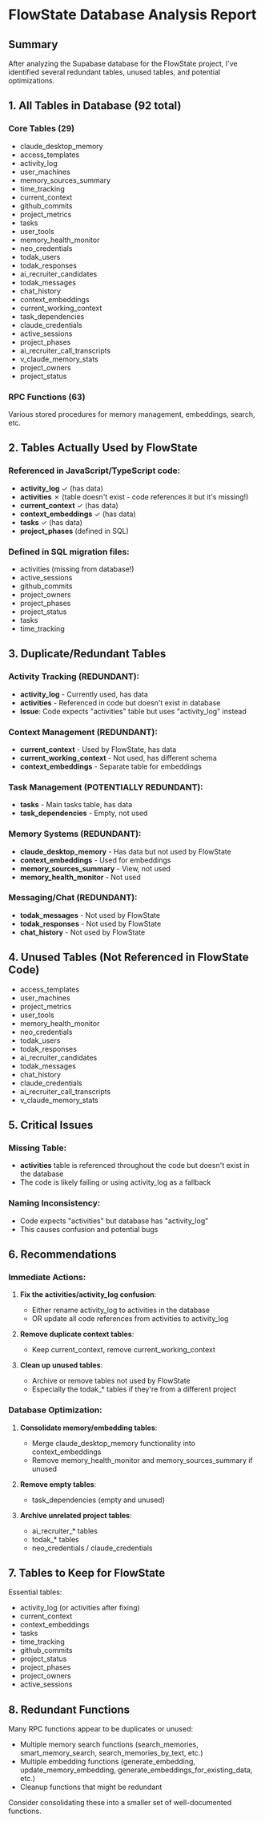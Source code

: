 # FlowState Database Analysis Report

## Summary

After analyzing the Supabase database for the FlowState project, I've identified several redundant tables, unused tables, and potential optimizations.

## 1. All Tables in Database (92 total)

### Core Tables (29)
- claude_desktop_memory
- access_templates
- activity_log
- user_machines
- memory_sources_summary
- time_tracking
- current_context
- github_commits
- project_metrics
- tasks
- user_tools
- memory_health_monitor
- neo_credentials
- todak_users
- todak_responses
- ai_recruiter_candidates
- todak_messages
- chat_history
- context_embeddings
- current_working_context
- task_dependencies
- claude_credentials
- active_sessions
- project_phases
- ai_recruiter_call_transcripts
- v_claude_memory_stats
- project_owners
- project_status

### RPC Functions (63)
Various stored procedures for memory management, embeddings, search, etc.

## 2. Tables Actually Used by FlowState

### Referenced in JavaScript/TypeScript code:
- **activity_log** ✓ (has data)
- **activities** ✗ (table doesn't exist - code references it but it's missing!)
- **current_context** ✓ (has data)
- **context_embeddings** ✓ (has data)
- **tasks** ✓ (has data)
- **project_phases** (defined in SQL)

### Defined in SQL migration files:
- activities (missing from database!)
- active_sessions
- github_commits
- project_owners
- project_phases
- project_status
- tasks
- time_tracking

## 3. Duplicate/Redundant Tables

### Activity Tracking (REDUNDANT):
- **activity_log** - Currently used, has data
- **activities** - Referenced in code but doesn't exist in database
- **Issue**: Code expects "activities" table but uses "activity_log" instead

### Context Management (REDUNDANT):
- **current_context** - Used by FlowState, has data
- **current_working_context** - Not used, has different schema
- **context_embeddings** - Separate table for embeddings

### Task Management (POTENTIALLY REDUNDANT):
- **tasks** - Main tasks table, has data
- **task_dependencies** - Empty, not used

### Memory Systems (REDUNDANT):
- **claude_desktop_memory** - Has data but not used by FlowState
- **context_embeddings** - Used for embeddings
- **memory_sources_summary** - View, not used
- **memory_health_monitor** - Not used

### Messaging/Chat (REDUNDANT):
- **todak_messages** - Not used by FlowState
- **todak_responses** - Not used by FlowState  
- **chat_history** - Not used by FlowState

## 4. Unused Tables (Not Referenced in FlowState Code)

- access_templates
- user_machines
- project_metrics
- user_tools
- memory_health_monitor
- neo_credentials
- todak_users
- todak_responses
- ai_recruiter_candidates
- todak_messages
- chat_history
- claude_credentials
- ai_recruiter_call_transcripts
- v_claude_memory_stats

## 5. Critical Issues

### Missing Table:
- **activities** table is referenced throughout the code but doesn't exist in the database
- The code is likely failing or using activity_log as a fallback

### Naming Inconsistency:
- Code expects "activities" but database has "activity_log"
- This causes confusion and potential bugs

## 6. Recommendations

### Immediate Actions:
1. **Fix the activities/activity_log confusion**:
   - Either rename activity_log to activities in the database
   - OR update all code references from activities to activity_log

2. **Remove duplicate context tables**:
   - Keep current_context, remove current_working_context

3. **Clean up unused tables**:
   - Archive or remove tables not used by FlowState
   - Especially the todak_* tables if they're from a different project

### Database Optimization:
1. **Consolidate memory/embedding tables**:
   - Merge claude_desktop_memory functionality into context_embeddings
   - Remove memory_health_monitor and memory_sources_summary if unused

2. **Remove empty tables**:
   - task_dependencies (empty and unused)

3. **Archive unrelated project tables**:
   - ai_recruiter_* tables
   - todak_* tables
   - neo_credentials / claude_credentials

## 7. Tables to Keep for FlowState

Essential tables:
- activity_log (or activities after fixing)
- current_context
- context_embeddings
- tasks
- time_tracking
- github_commits
- project_status
- project_phases
- project_owners
- active_sessions

## 8. Redundant Functions

Many RPC functions appear to be duplicates or unused:
- Multiple memory search functions (search_memories, smart_memory_search, search_memories_by_text, etc.)
- Multiple embedding functions (generate_embedding, update_memory_embedding, generate_embeddings_for_existing_data, etc.)
- Cleanup functions that might be redundant

Consider consolidating these into a smaller set of well-documented functions.
